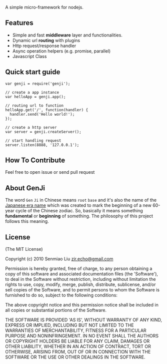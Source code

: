 A simple micro-framework for nodejs.

## Features
- Simple and fast **middleware** layer and functionalities.
- Dynamic url **routing** with plugins
- Http request/response handler
- Async operation helpers (e.g. promise, parallel)
- Javascript Class

## Quick start guide

    var genji = require('genji');

    // create a app instance
    var helloApp = genji.app();

    // routing url to function
    helloApp.get('/', function(handler) {
      handler.send('Hello world!');
    });

    // create a http server
    var server = genji.createServer();

    // start handling request
    server.listen(8888, '127.0.0.1');

## How To Contribute

Feel free to open issue or send pull request


## About GenJi
The word `Gen` `Ji` in Chinese means `root` `base` and
it's also the name of the [Japanese era name](http://en.wikipedia.org/wiki/Genji#Era) which was created to mark the beginning of a new 60-year cycle of the Chinese zodiac.
So, basically it means something **fundamental** or **beginning** of something.
The philosophy of this project follows this meaning.







## License

(The MIT License)

Copyright (c) 2010 Senmiao Liu <zir.echo@gmail.com>

Permission is hereby granted, free of charge, to any person obtaining
a copy of this software and associated documentation files (the
'Software'), to deal in the Software without restriction, including
without limitation the rights to use, copy, modify, merge, publish,
distribute, sublicense, and/or sell copies of the Software, and to
permit persons to whom the Software is furnished to do so, subject to
the following conditions:

The above copyright notice and this permission notice shall be
included in all copies or substantial portions of the Software.

THE SOFTWARE IS PROVIDED 'AS IS', WITHOUT WARRANTY OF ANY KIND,
EXPRESS OR IMPLIED, INCLUDING BUT NOT LIMITED TO THE WARRANTIES OF
MERCHANTABILITY, FITNESS FOR A PARTICULAR PURPOSE AND NONINFRINGEMENT.
IN NO EVENT SHALL THE AUTHORS OR COPYRIGHT HOLDERS BE LIABLE FOR ANY
CLAIM, DAMAGES OR OTHER LIABILITY, WHETHER IN AN ACTION OF CONTRACT,
TORT OR OTHERWISE, ARISING FROM, OUT OF OR IN CONNECTION WITH THE
SOFTWARE OR THE USE OR OTHER DEALINGS IN THE SOFTWARE.